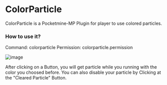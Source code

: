 # ColorParticle
ColorParticle is a Pocketmine-MP Plugin for player to use colored particles.

<h3> How to use it? </h3>

Command: colorparticle
Permission: colorparticle.permission

![image](https://user-images.githubusercontent.com/45903049/120674718-abb67f00-c494-11eb-8206-84568cc9a6d9.png)

After clicking on a Button, you will get particle while you running with the color you choosed before.
You can also disable your particle by Clicking at the "Cleared Particle" Button.

